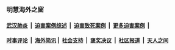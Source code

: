 
### 明慧海外之窗

####  [武汉肺炎](indexes/365.md?t=07170101) &nbsp;|&nbsp;  [迫害案例综述](indexes/328.md?t=07170101) &nbsp;|&nbsp; [迫害致死案例](indexes/277.md?t=07170101)  &nbsp;|&nbsp; [更多迫害案例](indexes/81.md?t=07170101)  &nbsp;|&nbsp; 
####  [时事评论](indexes/19.md?t=07170101) &nbsp;|&nbsp; [海外简讯](indexes/245.md?t=07170101)&nbsp;|&nbsp;  [社会支持](indexes/140.md?t=07170101) &nbsp;|&nbsp; [褒奖决议](indexes/282.md?t=07170101) &nbsp;|&nbsp; [社区报道](indexes/91.md?t=07170101)  &nbsp;|&nbsp; [天人之间](indexes/78.md?t=07170101) 

